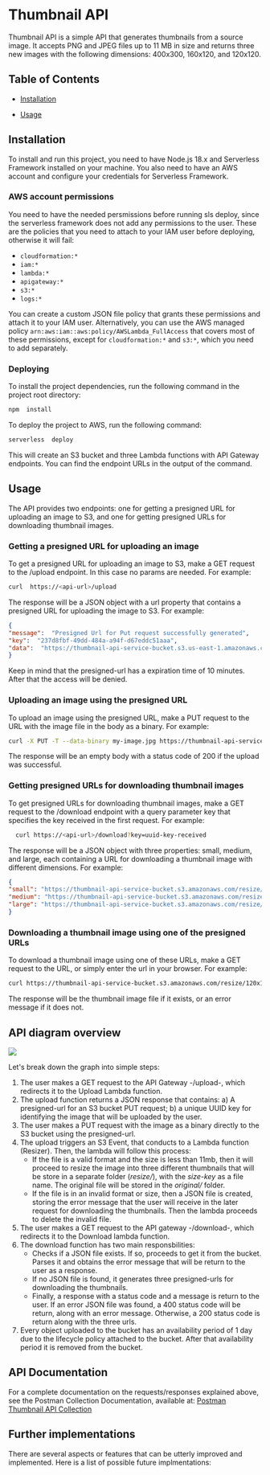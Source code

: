 # Thumbnail API

Thumbnail API is a simple API that generates thumbnails from a source image. It accepts PNG and JPEG files up to 11 MB in size and returns three new images with the following dimensions: 400x300, 160x120, and 120x120.

  
## Table of Contents

  

-  [Installation](#installation)

-  [Usage](#usage)



## Installation

  To install and run this project, you need to have Node.js 18.x and Serverless Framework installed on your machine. You also need to have an AWS account and configure your credentials for Serverless Framework.

### AWS account permissions
You need to have the needed persmissions before running sls deploy, since the serverless framework does not add any permissions to the user. 
These are the policies that you need to attach to your IAM user before deploying, otherwise it will fail:
-   `cloudformation:*`
-   `iam:*`
-   `lambda:*`
-   `apigateway:*`
-   `s3:*`
-   `logs:*`

You can create a custom JSON file policy that grants these permissions and attach it to your IAM user. Alternatively, you can use the AWS managed policy  `arn:aws:iam::aws:policy/AWSLambda_FullAccess`  that covers most of these permissions, except for  `cloudformation:*`  and  `s3:*`, which you need to add separately.

### Deploying
To install the project dependencies, run the following command in the project root directory:
  ```bash
npm  install
```

To deploy the project to AWS, run the following command:
```bash
serverless  deploy
```
This will create an S3 bucket and three Lambda functions with API Gateway endpoints. You can find the endpoint URLs in the output of the command.


## Usage

The API provides two endpoints: one for getting a presigned URL for uploading an image to S3, and one for getting presigned URLs for downloading thumbnail images.

  
### Getting a presigned URL for uploading an image

To get a presigned URL for uploading an image to S3, make a GET request to the /upload endpoint. In this case no params are needed. For example:

```bash
curl  https://<api-url>/upload
```

The response will be a JSON object with a url property that contains a presigned URL for uploading the image to S3. For example:

```json
{
"message":  "Presigned Url for Put request successfully generated",
"key":  "237d8fbf-49dd-484a-a94f-d67eddc51aaa",
"data":  "https://thumbnail-api-service-bucket.s3.us-east-1.amazonaws.com/original/...id=PutObject"
}
```
Keep in mind that the presigned-url has a expiration time of 10 minutes. After that the access will be denied.

### Uploading an image using the presigned URL
To upload an image using the presigned URL, make a PUT request to the URL with the image file in the body as a binary. For example:
```bash
curl -X PUT -T --data-binary my-image.jpg https://thumbnail-api-service-bucket.s3.amazonaws.com/original/my-image.jpg?AWSAccessKeyId=AKIA...&Expires=163...&Signature=...
```
The response will be an empty body with a status code of 200 if the upload was successful.

### Getting presigned URLs for downloading thumbnail images

To get presigned URLs for downloading thumbnail images, make a GET request to the /download endpoint with a query parameter key that specifies the key received in the first request. For example:
```bash
  curl https://<api-url>/download?key=uuid-key-received
```
The response will be a JSON object with three properties: small, medium, and large, each containing a URL for downloading a thumbnail image with different dimensions. For example:

  
```json
{
"small": "https://thumbnail-api-service-bucket.s3.amazonaws.com/resize/120x120/my-image.jpg",
"medium": "https://thumbnail-api-service-bucket.s3.amazonaws.com/resize/160x120/my-image.jpg",
"large": "https://thumbnail-api-service-bucket.s3.amazonaws.com/resize/400x300/my-image.jpg"
}
```

### Downloading a thumbnail image using one of the presigned URLs

To download a thumbnail image using one of these URLs, make a GET request to the URL, or simply enter the url in your browser. For example:
```bash
curl https://thumbnail-api-service-bucket.s3.amazonaws.com/resize/120x120/my-image.jpg -o my-image-small.jpg
``` 
The response will be the thumbnail image file if it exists, or an error message if it does not.


## API diagram overview
[![](https://mermaid.ink/img/pako:eNptkstqwzAQRX9l0CqBhBB750WhbUpocNuQx6Z4M4nGtqglGVluSEP-vZId59HGBjMaru5cH-bAtpoTi1hmsMwhXiQK3LOuyPSeC0HK9mE4hOnLCtZloZG70wM8zl-nPfeBKVra4b7fdONxL0a54Qh1I-23XvHYO8wNVSJTxGG9iCHV5iQSKhtAZdHW1dm6vecrf_M0F2bLj_dG4sNdYjbm6xUIiRldh1yGvWUIT_X2i-wpYNAFXLgwP2R8uy0BFYet0SXshM1hJmQJo2YiGaPNSKhvLASHVBTUua_yWm4UiqLqptym8tBgonfqhltwB1zY5erUHbrwPjreyDy7q4wgqaocg384gwvPwPudI_0h6l8ANmCSjETB3VYcfCdhNidJCYtcySnFurAJS9TRSbG2erlXWxZZU9OA1SV3fzYR6PZJsijFonLdEtWn1pczcWG1eWs3r1nA4y8dnMj4?type=png)](https://mermaid-js.github.io/mermaid-live-editor/edit#pako:eNptkstqwzAQRX9l0CqBhBB750WhbUpocNuQx6Z4M4nGtqglGVluSEP-vZId59HGBjMaru5cH-bAtpoTi1hmsMwhXiQK3LOuyPSeC0HK9mE4hOnLCtZloZG70wM8zl-nPfeBKVra4b7fdONxL0a54Qh1I-23XvHYO8wNVSJTxGG9iCHV5iQSKhtAZdHW1dm6vecrf_M0F2bLj_dG4sNdYjbm6xUIiRldh1yGvWUIT_X2i-wpYNAFXLgwP2R8uy0BFYet0SXshM1hJmQJo2YiGaPNSKhvLASHVBTUua_yWm4UiqLqptym8tBgonfqhltwB1zY5erUHbrwPjreyDy7q4wgqaocg384gwvPwPudI_0h6l8ANmCSjETB3VYcfCdhNidJCYtcySnFurAJS9TRSbG2erlXWxZZU9OA1SV3fzYR6PZJsijFonLdEtWn1pczcWG1eWs3r1nA4y8dnMj4)

Let's break down the graph into simple steps:

1. The user makes a GET request to the API Gateway -/upload-, which redirects it to the Upload Lambda function. 
2. The upload function returns a JSON response that contains: a) A presigned-url for an S3 bucket PUT request; b) a unique UUID key for identifying the image that will be uploaded by the user.
3. The user makes a PUT request with the image as a binary directly to the S3 bucket using the presigned-url.
4. The upload triggers an S3 Event, that conducts to a Lambda function (Resizer). Then, the lambda will follow this process: 
	* If the file is a valid format and the size is less than 11mb, then it will proceed to resize the image into three different thumbnails that will be store in a separate folder (*resize/*), with the *size-key* as a file name. The original file will be stored in the *original/* folder.
	* If the file is in an invalid format or size, then a JSON file is created, storing the error message that the user will receive in the later request for downloading the thumbnails. Then the lambda proceeds to delete the invalid file.
5. The user makes a GET request to the API gateway -/download-, which redirects it to the Download lambda function.
6. The download function has two main responsbilities:
	*	Checks if a JSON file exists. If so, proceeds to get it from the bucket. Parses it and obtains the error message that will be return to the user as a response.
	*	If no JSON file is found, it generates three presigned-urls for downloading the thumbnails.
	*	Finally, a response with a status code and a message is return to the user. If an error JSON file was found, a 400 status code will be return, along with an error message. Otherwise, a 200 status code is return along with the three urls.
7.  Every object uploaded to the bucket has an availability period of 1 day due to the lifecycle policy attached to the bucket. After that availability period it is removed from the bucket.

## API Documentation
For a complete documentation on the requests/responses explained above, see the Postman Collection Documentation, available at: [Postman Thumbnail API Collection](https://documenter.getpostman.com/view/16895261/2s93m34PVr)

## Further implementations
There are several aspects or features that can be utterly improved and implemented. Here is a list of possible future implmentations:
